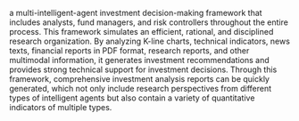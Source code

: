 a multi-intelligent-agent investment decision-making framework that includes analysts, fund managers, and risk controllers throughout the entire process. This framework simulates an efficient, rational, and disciplined research organization. By analyzing K-line charts, technical indicators, news texts, financial reports in PDF format, research reports, and other multimodal information, it generates investment recommendations and provides strong technical support for investment decisions. Through this framework, comprehensive investment analysis reports can be quickly generated, which not only include research perspectives from different types of intelligent agents but also contain a variety of quantitative indicators of multiple types.
